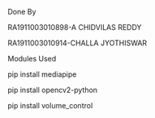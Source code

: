Done By

RA1911003010898-A CHIDVILAS REDDY

RA1911003010914-CHALLA JYOTHISWAR


Modules Used

pip install mediapipe

pip install opencv2-python

pip install volume_control
